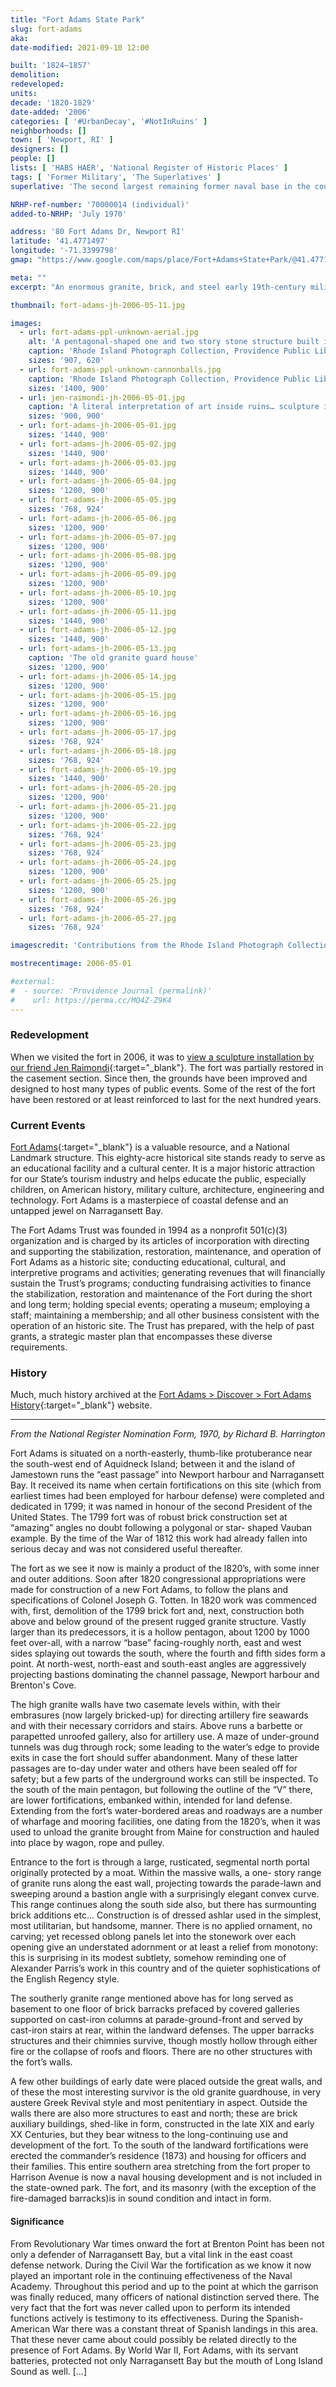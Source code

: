 ```yaml
---
title: "Fort Adams State Park"
slug: fort-adams
aka:
date-modified: 2021-09-10 12:00

built: '1824–1857'
demolition:
redeveloped:
units:
decade: '1820-1829'
date-added: '2006'
categories: [ '#UrbanDecay', '#NotInRuins' ]
neighborhoods: []
town: [ 'Newport, RI' ]
designers: []
people: []
lists: [ 'HABS HAER', 'National Register of Historic Places' ]
tags: [ 'Former Military', 'The Superlatives' ]
superlative: 'The second largest remaining former naval base in the country, the largest being Fort Monroe (Virginia, decommissioned in 2011)'

NRHP-ref-number: '70000014 (individual)'
added-to-NRHP: 'July 1970'

address: '80 Fort Adams Dr, Newport RI'
latitude: '41.4771497'
longitude: '-71.3399798'
gmap: "https://www.google.com/maps/place/Fort+Adams+State+Park/@41.4771497,-71.3399798,919m/data=!3m1!1e3!4m13!1m7!3m6!1s0x89e5a57a114e6fb5:0x2637c9cc53542736!2s1+Lincoln+Dr,+Newport,+RI+02840!3b1!8m2!3d41.4714105!4d-71.3419145!3m4!1s0x89e5a57c27ae382b:0x9e5b020b4d18438b!8m2!3d41.4790898!4d-71.3358244"

meta: ""
excerpt: "An enormous granite, brick, and steel early 19th-century military fortification guarding the entrance to Narragansett Bay"

thumbnail: fort-adams-jh-2006-05-11.jpg

images:
  - url: fort-adams-ppl-unknown-aerial.jpg
    alt: 'A pentagonal-shaped one and two story stone structure built into the coast of Newport and used to defend the entrance to Narragansett Bay. Extensive architectural description in the History section'
    caption: 'Rhode Island Photograph Collection, Providence Public Library'
    sizes: '907, 620'
  - url: fort-adams-ppl-unknown-cannonballs.jpg
    caption: 'Rhode Island Photograph Collection, Providence Public Library'
    sizes: '1400, 900'
  - url: jen-raimondi-jh-2006-05-01.jpg
    caption: 'A literal interpretation of art inside ruins… sculpture installation by Jen Raimondi, May 2006'
    sizes: '900, 900'
  - url: fort-adams-jh-2006-05-01.jpg
    sizes: '1440, 900'
  - url: fort-adams-jh-2006-05-02.jpg
    sizes: '1440, 900'
  - url: fort-adams-jh-2006-05-03.jpg
    sizes: '1440, 900'
  - url: fort-adams-jh-2006-05-04.jpg
    sizes: '1200, 900'
  - url: fort-adams-jh-2006-05-05.jpg
    sizes: '768, 924'
  - url: fort-adams-jh-2006-05-06.jpg
    sizes: '1200, 900'
  - url: fort-adams-jh-2006-05-07.jpg
    sizes: '1200, 900'
  - url: fort-adams-jh-2006-05-08.jpg
    sizes: '1200, 900'
  - url: fort-adams-jh-2006-05-09.jpg
    sizes: '1200, 900'
  - url: fort-adams-jh-2006-05-10.jpg
    sizes: '1200, 900'
  - url: fort-adams-jh-2006-05-11.jpg
    sizes: '1440, 900'
  - url: fort-adams-jh-2006-05-12.jpg
    sizes: '1440, 900'
  - url: fort-adams-jh-2006-05-13.jpg
    caption: 'The old granite guard house'
    sizes: '1200, 900'
  - url: fort-adams-jh-2006-05-14.jpg
    sizes: '1200, 900'
  - url: fort-adams-jh-2006-05-15.jpg
    sizes: '1200, 900'
  - url: fort-adams-jh-2006-05-16.jpg
    sizes: '1200, 900'
  - url: fort-adams-jh-2006-05-17.jpg
    sizes: '768, 924'
  - url: fort-adams-jh-2006-05-18.jpg
    sizes: '768, 924'
  - url: fort-adams-jh-2006-05-19.jpg
    sizes: '1440, 900'
  - url: fort-adams-jh-2006-05-20.jpg
    sizes: '1200, 900'
  - url: fort-adams-jh-2006-05-21.jpg
    sizes: '1200, 900'
  - url: fort-adams-jh-2006-05-22.jpg
    sizes: '768, 924'
  - url: fort-adams-jh-2006-05-23.jpg
    sizes: '768, 924'
  - url: fort-adams-jh-2006-05-24.jpg
    sizes: '1200, 900'
  - url: fort-adams-jh-2006-05-25.jpg
    sizes: '1200, 900'
  - url: fort-adams-jh-2006-05-26.jpg
    sizes: '768, 924'
  - url: fort-adams-jh-2006-05-27.jpg
    sizes: '768, 924'

imagescredit: 'Contributions from the Rhode Island Photograph Collection, Providence Public Library (<a href="//provlibdigital.org/islandora/object/islandora%3A11590" target="_blank">photo 1,</a> <a href="//provlibdigital.org/islandora/object/islandora%3A11938" target="_blank">photo 2,</a> <a href="//provlibdigital.org/islandora/search/Fort%20Adams?type=dismax" target="_blank">more</a>)'

mostrecentimage: 2006-05-01

#external:
#  - source: 'Providence Journal (permalink)'
#    url: https://perma.cc/MQ4Z-Z9K4
---
```


### Redevelopment

When we visited the fort in 2006, it was to [view a sculpture installation by our friend Jen Raimondi](//jenraimondi.artinruins.com/projects/hibernation/){:target="_blank"}. The fort was partially restored in the casement section. Since then, the grounds have been improved and designed to host many types of public events. Some of the rest of the fort have been restored or at least reinforced to last for the next hundred years. 


### Current Events

[Fort Adams](http://www.fortadams.org){:target="_blank"} is a valuable resource, and a National Landmark structure. This eighty-acre historical site stands ready to serve as an educational facility and a cultural center. It is a major historic attraction for our State’s tourism industry and helps educate the public, especially children, on American history, military culture, architecture, engineering and technology. Fort Adams is a masterpiece of coastal defense and an untapped jewel on Narragansett Bay.

The Fort Adams Trust was founded in 1994 as a nonprofit 501(c)(3) organization and is charged by its articles of incorporation with directing and supporting the stabilization, restoration, maintenance, and operation of Fort Adams as a historic site; conducting educational, cultural, and interpretive programs and activities; generating revenues that will financially sustain the Trust’s programs; conducting fundraising activities to finance the stabilization, restoration and maintenance of the Fort during the short and long term; holding special events; operating a museum; employing a staff; maintaining a membership; and all other business consistent with the operation of an historic site. The Trust has prepared, with the help of past grants, a strategic master plan that encompasses these diverse requirements.


### History

Much, much history archived at the [Fort Adams > Discover > Fort Adams History](https://fortadams.org/discover-the-fortress/fort-adams-history/full-history/){:target="_blank"} website. 

***

_From the National Register Nomination Form, 1970, by Richard B. Harrington_

Fort Adams is situated on a north-easterly, thumb-like protuberance near the south-west end of Aquidneck Island; between it and the island of
Jamestown runs the “east passage” into Newport harbour and Narragansett Bay. It received its name when certain fortifications on this site
(which from earliest times had been employed for harbour defense) were completed and dedicated in 1799; it was named in honour of the second President of the United States. The 1799 fort was of robust brick construction set at “amazing” angles no doubt following a polygonal or star- shaped Vauban example. By the time of the War of 1812 this work had already fallen into serious decay and was not considered useful thereafter.

The fort as we see it now is mainly a product of the l820’s, with some inner and outer additions. Soon after 1820 congressional appropriations were made for construction of a new Fort Adams, to follow the plans and specifications of Colonel Joseph G. Totten. In 1820 work was commenced with, first, demolition of the 1799 brick fort and, next, construction both above and below ground of the present rugged granite structure. Vastly larger than its predecessors, it is a hollow pentagon, about 1200 by 1000 feet over-all, with a narrow “base” facing-roughly north, east and west sides splaying out towards the south, where the fourth and fifth sides form a point. At north-west, north-east and south-east angles are aggressively projecting bastions dominating the channel passage, Newport harbour and Brenton's Cove.

The high granite walls have two casemate levels within, with their embrasures (now largely bricked-up) for directing artillery fire seawards and with their necessary corridors and stairs. Above runs a barbette or parapetted unroofed gallery, also for artillery use. A maze of under-ground tunnels was dug through rock; some leading to the water’s edge to provide exits in case the fort should suffer abandonment. Many of these latter passages are to-day under water and others have been sealed off for safety; but a few parts of the underground works can still be inspected. To the south of the main pentagon, but following the outline of the “V” there, are lower fortifications, embanked within, intended for land defense. Extending from the fort’s water-bordered areas and roadways are a number of wharfage and mooring facilities, one dating from the 1820’s, when it was used to unload the granite brought from Maine for construction and hauled into place by wagon, rope and pulley.

Entrance to the fort is through a large, rusticated, segmental north portal originally protected by a moat. Within the massive walls, a one- story range of granite runs along the east wall, projecting towards the parade-lawn and sweeping around a bastion angle with a surprisingly elegant convex curve. This range continues along the south side also, but there has surmounting brick additions etc… Construction is of dressed ashlar used in the simplest, most utilitarian, but handsome, manner. There is no applied ornament, no carving; yet recessed oblong panels let into the stonework over each opening give an understated adornment or at least a relief from monotony: this is surprising in its modest subtlety, somehow reminding one of Alexander Parris’s work in this country and of the quieter sophistications of the English Regency style.

The southerly granite range mentioned above has for long served as basement to one floor of brick barracks prefaced by covered galleries supported on cast-iron columns at parade-ground-front and served by cast-iron stairs at rear, within the landward defenses. The upper barracks structures and their chimnies survive, though mostly hollow through either fire or the collapse of roofs and floors. There are no other structures with the fort’s walls.

A few other buildings of early date were placed outside the great walls, and of these the most interesting survivor is the old granite guardhouse, in very austere Greek Revival style and most penitentiary in aspect. Outside the walls there are also more structures to east and north; these are brick auxiliary buildings, shed-like in form, constructed in the late XIX and early XX Centuries, but they bear witness to the long-continuing use and development of the fort. To the south of the landward fortifications were erected the commander’s residence (1873) and housing for officers and their families. This entire southern area stretching from the fort proper to Harrison Avenue is now a naval housing development and is not included in the state-owned park. The fort, and its masonry (with the exception of the fire-damaged barracks)is in sound condition and intact in form. 

#### Significance

From Revolutionary War times onward the fort at Brenton Point has been not only a defender of Narragansett Bay, but a vital link in the east coast defense network. During the Civil War the fortification as we know it now played an important role in the continuing effectiveness of the Naval Academy. Throughout this period and up to the point at which the garrison was finally reduced, many officers of national distinction served there. The very fact that the fort was never called upon to perform its intended functions actively is testimony to its effectiveness. During the Spanish-American War there was a constant threat of Spanish landings in this area. That these never came about could possibly be related directly to the presence of Fort Adams. By World War II, Fort Adams, with its servant batteries, protected not only Narragansett Bay but the mouth of Long Island Sound as well. […]
